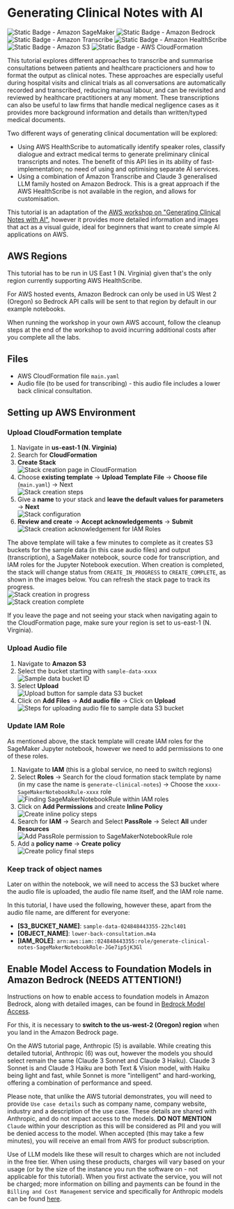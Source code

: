 # Generating Clinical Notes with AI

![Static Badge - Amazon SageMaker](https://img.shields.io/badge/Amazon_SageMaker-44aa93?style=flat)
![Static Badge - Amazon Bedrock](https://img.shields.io/badge/Amazon_Bedrock-44aa93?style=flat)
![Static Badge - Amazon Transcribe](https://img.shields.io/badge/Amazon_Transcribe-44aa93?style=flat)
![Static Badge - Amazon HealthScribe](https://img.shields.io/badge/AWS_HealthScribe-44aa93?style=flat)
![Static Badge - Amazon S3](https://img.shields.io/badge/Amazon_S3-67aa3b?style=flat)
![Static Badge - AWS CloudFormation](https://img.shields.io/badge/AWS_CloudFormation-f54683?style=flat)

This tutorial explores different approaches to transcribe and summarise consultations between patients and healthcare practicioners and how to format the output as clinical notes. These approaches are especially useful during hospital visits and clinical trials as all conversations are automatically recorded and transcribed, reducing manual labour, and can be revisited and reviewed by healthcare practitioners at any moment. These transcriptions can also be useful to law firms that handle medical negligence cases as it provides more background information and details than written/typed medical documents.

Two different ways of generating clinical documentation will be explored:
- Using AWS HealthScribe to automatically identify speaker roles, classify dialogue and extract medical terms to generate preliminary clinical transcripts and notes. The benefit of this API lies in its ability of fast-implementation; no need of using and optimising separate AI services.
- Using a combination of Amazon Transcribe and Claude 3 generalised LLM family hosted on Amazon Bedrock. This is a great approach if the AWS HealthScribe is not available in the region, and allows for customisation. 

This tutorial is an adaptation of the <a href="https://catalog.us-east-1.prod.workshops.aws/workshops/989c3aad-3f3e-405f-8519-13552cdd98eb/en-US">AWS workshop on "Generating Clinical Notes with AI"</a>, however it provides more detailed information and images that act as a visual guide, ideal for beginners that want to create simple AI applications on AWS.

## AWS Regions
This tutorial has to be run in US East 1 (N. Virginia) given that's the only region currently supporting AWS HealthScribe.

For AWS hosted events, Amazon Bedrock can only be used in US West 2 (Oregon) so Bedrock API calls will be sent to that region by default in our example notebooks.

When running the workshop in your own AWS account, follow the cleanup steps at the end of the workshop to avoid incurring additional costs after you complete all the labs.

## Files
- AWS CloudFormation file `main.yaml`
- Audio file (to be used for transcribing) - this audio file includes a lower back clinical consultation.

## Setting up AWS Environment
### Upload CloudFormation template
1. Navigate in **us-east-1 (N. Virginia)**
2. Search for **CloudFormation**
3. **Create Stack** <br> ![Stack creation page in CloudFormation](images/image.png)
4. Choose **existing template** &rarr; **Upload Template File** &rarr; **Choose file** (`main.yaml`) &rarr; Next<br>![Stack creation steps](images/image-1.png)
5. Give a **name** to your stack and **leave the default values for parameters** &rarr; **Next** <br> ![Stack configuration](images/image-2.png)
6. **Review and create** &rarr; **Accept acknowledgements** &rarr; **Submit** <br> ![Stack creation acknowledgement for IAM Roles](images/image-3.png)
   
The above template will take a few minutes to complete as it creates S3 buckets for the sample data (in this case audio files) and output (transcription), a SageMaker notebook, source code for transcription, and IAM roles for the Jupyter Notebook execution. When creation is completed, the stack will change status from `CREATE_IN_PROGRESS` to `CREATE_COMPLETE`, as shown in the images below. You can refresh the stack page to track its progress. <br>
![Stack creation in progress](images/image-4.png)<br>
![Stack creation complete](images/image-6.png)

If you leave the page and not seeing your stack when navigating again to the CloudFormation page, make sure your region is set to us-east-1 (N. Virginia).

### Upload Audio file
1. Navigate to **Amazon S3**
2. Select the bucket starting with `sample-data-xxxx` <br> ![Sample data bucket ID](images/image-5.png)
3. Select **Upload** <br> ![Upload button for sample data S3 bucket](images/image-7.png)
4. Click on **Add Files** &rarr; **Add audio file** &rarr; Click on **Upload** <br> ![Steps for uploading audio file to sample data S3 bucket](images/image-8.png)

### Update IAM Role
As mentioned above, the stack template will create IAM roles for the SageMaker Jupyter notebook, however we need to add permissions to one of these roles.

1. Navigate to **IAM** (this is a global service, no need to switch regions)
2. Select **Roles** &rarr; Search for the cloud formation stack template by name (in my case the name is `generate-clinical-notes`) &rarr; Choose the `xxxx-SageMakerNotebookRule-xxxx` role <br> ![Finding SageMakerNotebookRule within IAM roles](images/image-9.png)
3. Click on **Add Permissions** and create **Inline Policy** <br>![Create inline policy steps](images/image-10.png)
4. Search for **IAM** &rarr; Search and Select **PassRole** &rarr; Select **All** under **Resources** <br> ![Add PassRole permission to SageMakerNotebookRule role](images/image-11.png)
5. Add a **policy name** &rarr; **Create policy** <br> ![Create policy final steps](images/image-12.png)

### Keep track of object names
Later on within the notebook, we will need to access the S3 bucket where the audio file is uploaded, the audio file name itself, and the IAM role name.

In this tutorial, I have used the following, however these, apart from the audio file name, are different for everyone:
- **\[S3_BUCKET_NAME\]**: `sample-data-024848443355-22hcl401`
- **\[OBJECT_NAME\]**: `lower-back-consultation.m4a`
- **\[IAM_ROLE\]**: `arn:aws:iam::024848443355:role/generate-clinical-notes-SageMakerNotebookRole-JGe7ip5jK3Gl`

## Enable Model Access to Foundation Models in Amazon Bedrock (NEEDS ATTENTION!)
Instructions on how to enable access to foundation models in Amazon Bedrock, along with detailed images, can be found in <a href="https://catalog.us-east-1.prod.workshops.aws/workshops/989c3aad-3f3e-405f-8519-13552cdd98eb/en-US/getting-started/bedrock-setup">Bedrock Model Access</a>.

For this, it is necessary to **switch to the us-west-2 (Oregon) region** when you land in the Amazon Bedrock page.

On the AWS tutorial page, Anthropic (5) is available. While creating this detailed tutorial, Anthropic (6) was out, however the models you should select remain the same (Claude 3 Sonnet and Claude 3 Haiku). Claude 3 Sonnet is and Claude 3 Haiku are both Text & Vision model, with Haiku being light and fast, while Sonnet is more "intelligent" and hard-working, offering a combination of performance and speed. 

Please note, that unlike the AWS tutorial demonstrates, you will need to provide `Use case details` such as company name, company website, industry and a description of the use case. These details are shared with Anthropic, and do not impact access to the models. **DO NOT MENTION** `Claude` within your description as this will be considered as PII and you will be denied access to the model. When accepted (this may take a few minutes), you will receive an email from AWS for product subscription.

Use of LLM models like these will result to charges which are not included in the free tier. When using these products, charges will vary based on your usage (or by the size of the instance you run the software on - not applicable for this tutorial). When you first activate the service, you will not be charged; more information on billing and payments can be found in the `Billing and Cost Management` service and specifically for Anthropic models can be found <a href="https://p6li1chk.r.us-east-1.awstrack.me/L0/https:%2F%2Faws.amazon.com%2Fmarketplace%2Fpp%2Fref=bill_eml_2%3Fsku=9gpietg9oyw4g370igogh95co/1/0100019139259f59-f2f62213-d36f-43a9-b523-e4b8e5f14bb1-000000/k0aY1OKY5x9vEuH0fZ4gw2hJK5o=386">here</a>. 


